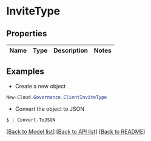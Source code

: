# InviteType
## Properties

Name | Type | Description | Notes
------------ | ------------- | ------------- | -------------

## Examples

- Create a new object
```powershell
New-Cloud.Governance.ClientInviteType 
```

- Convert the object to JSON
```powershell
$ | Convert-ToJSON
```


[[Back to Model list]](../README.md#documentation-for-models) [[Back to API list]](../README.md#documentation-for-api-endpoints) [[Back to README]](../README.md)

